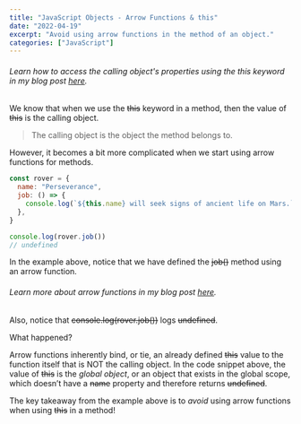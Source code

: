 ```yaml
---
title: "JavaScript Objects - Arrow Functions & this"
date: "2022-04-19"
excerpt: "Avoid using arrow functions in the method of an object."
categories: ["JavaScript"]
---
```


###### Learn how to access the calling object's properties using the this keyword in my blog post [here](https://hemanta.io/javascript-objects-the-this-keyword/).

We know that when we use the ~~this~~ keyword in a method, then the value of ~~this~~ is the calling object.

> The calling object is the object the method belongs to.

However, it becomes a bit more complicated when we start using arrow functions for methods.

```js {numberLines}
const rover = {
  name: "Perseverance",
  job: () => {
    console.log(`${this.name} will seek signs of ancient life on Mars.`)
  },
}

console.log(rover.job())
// undefined
```

In the example above, notice that we have defined the ~~job()~~ method using an arrow function.

###### Learn more about arrow functions in my blog post [here](https://hemanta.io/arrow-functions-explained/).

Also, notice that ~~console.log(rover.job())~~ logs ~~undefined~~.

What happened?

Arrow functions inherently bind, or tie, an already defined ~~this~~ value to the function itself that is NOT the calling object. In the code snippet above, the value of ~~this~~ is the _global object_, or an object that exists in the global scope, which doesn’t have a ~~name~~ property and therefore returns ~~undefined~~.

The key takeaway from the example above is to _avoid_ using arrow functions when using ~~this~~ in a method!
